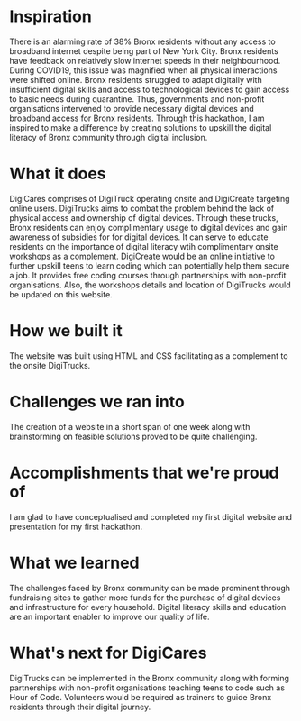 <h1> Inspiration </h1>
There is an alarming rate of 38% Bronx residents without any access to broadband internet despite being part of New York City. Bronx residents have feedback on relatively slow internet speeds in their neighbourhood. During COVID19, this issue was magnified when all physical interactions were shifted online. Bronx residents struggled to adapt digitally with insufficient digital skills and access to technological devices to gain access to basic needs during quarantine. Thus, governments and non-profit organisations intervened to provide necessary digital devices and broadband access for Bronx residents. Through this hackathon, I am inspired to make a difference by creating solutions to upskill the digital literacy of Bronx community through digital inclusion.

<h1> What it does </h1>
DigiCares comprises of DigiTruck operating onsite and DigiCreate targeting online users. DigiTrucks aims to combat the problem behind the lack of physical access and ownership of digital devices. Through these trucks, Bronx residents can enjoy complimentary usage to digital devices and gain awareness of subsidies for for digital devices. It can serve to educate residents on the importance of digital literacy wtih complimentary onsite workshops as a complement. DigiCreate would be an online initiative to further upskill teens to learn coding which can potentially help them secure a job. It provides free coding courses through partnerships with non-profit organisations. Also, the workshops details and location of DigiTrucks would be updated on this website.

<h1> How we built it </h1>
The website was built using HTML and CSS facilitating as a complement to the onsite DigiTrucks.

<h1> Challenges we ran into </h1>
The creation of a website in a short span of one week along with brainstorming on feasible solutions proved to be quite challenging.

<h1> Accomplishments that we're proud of </h1>
I am glad to have conceptualised and completed my first digital website and presentation for my first hackathon.

<h1> What we learned </h1>
The challenges faced by Bronx community can be made prominent through fundraising sites to gather more funds for the purchase of digital devices and infrastructure for every household. Digital literacy skills and education are an important enabler to improve our quality of life.

<h1> What's next for DigiCares </h1>
DigiTrucks can be implemented in the Bronx community along with forming partnerships with non-profit organisations teaching teens to code such as Hour of Code. Volunteers would be required as trainers to guide Bronx residents through their digital journey.
